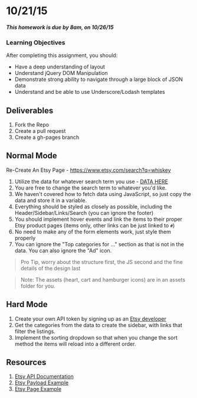 # 10/21/15 

___This homework is due by 8am, on 10/26/15___

### Learning Objectives

After completing this assignment, you should:

* Have a deep understanding of layout 
* Understand jQuery DOM Manipulation
* Demonstrate strong ability to navigate through a large block of JSON data
* Understand and be able to use Underscore/Lodash templates

## Deliverables

1. Fork the Repo
2. Create a pull request
3. Create a gh-pages branch

## Normal Mode

Re-Create An Etsy Page - https://www.etsy.com/search?q=whiskey


1. Utilize the data for whatever search term you use - [DATA HERE](https://api.etsy.com/v2/listings/active?api_key=h9oq2yf3twf4ziejn10b717i&keywords=whiskey&includes=Images,Shop)
2. You are free to change the search term to whatever you'd like.
3. We haven't covered how to fetch data using JavaScript, so just copy the data and store it in a variable.
4. Everything should be styled as closely as possible, including the Header/Sidebar/Links/Search (you can ignore the footer)
5. You should implement hover events and link the items to their proper Etsy product pages (items only, other links can be just linked to `#`)
6. No need to make any of the form elements work, just style them properly
7. You can ignore the "Top categories for ..." section as that is not in the data. You can also ignore the "Ad" icon.

> Pro Tip, worry about the structure first, the JS second and the fine details of the design last

> Note: The assets (heart, cart and hamburger icons) are in an assets folder for you. 


## Hard Mode

1. Create your own API token by signing up as an [Etsy developer](https://www.etsy.com/developers/)
2. Get the categories from the data to create the sidebar, with links that filter the listings.
3. Implement the sorting dropdown so that when you change the sort method the items will reload into a different order.



## Resources

1. [Etsy API Documentation](https://www.etsy.com/developers/documentation/reference/listing)
2. [Etsy Payload Example](https://api.etsy.com/v2/listings/active?api_key=h9oq2yf3twf4ziejn10b717i&keywords=whiskey&includes=Images,Shop)
3. [Etsy Page Example](https://www.etsy.com/search?q=whiskey)